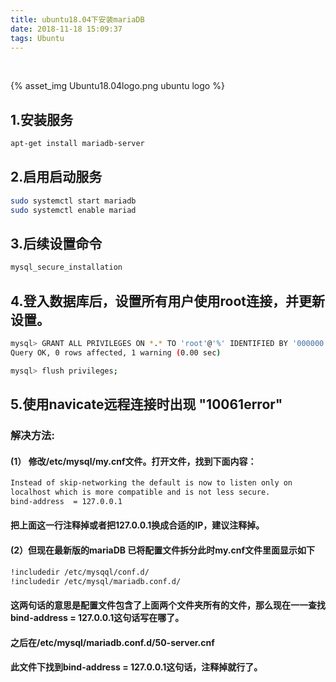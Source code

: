 ```yaml
---
title: ubuntu18.04下安装mariaDB
date: 2018-11-18 15:09:37
tags: Ubuntu
---
```


<br>

{% asset_img Ubuntu18.04logo.png ubuntu logo %}

## 1.安装服务

``` bash
apt-get install mariadb-server
```

## 2.启用启动服务


``` bash
sudo systemctl start mariadb
sudo systemctl enable mariad
```

## 3.后续设置命令


``` bash
mysql_secure_installation
```

## 4.登入数据库后，设置所有用户使用root连接，并更新设置。

``` bash
mysql> GRANT ALL PRIVILEGES ON *.* TO 'root'@'%' IDENTIFIED BY '000000' WITH GRANT OPTION;
Query OK, 0 rows affected, 1 warning (0.00 sec)

mysql> flush privileges;
```

## 5.使用navicate远程连接时出现 "10061error"

### 解决方法:

#### (1）    修改/etc/mysql/my.cnf文件。打开文件，找到下面内容：
 
``` bash
Instead of skip-networking the default is now to listen only on
localhost which is more compatible and is not less secure.
bind-address  = 127.0.0.1
```

####   把上面这一行注释掉或者把127.0.0.1换成合适的IP，建议注释掉。

#### (2）但现在最新版的mariaDB 已将配置文件拆分此时my.cnf文件里面显示如下


``` bash
!includedir /etc/mysqql/conf.d/
!includedir /etc/mysql/mariadb.conf.d/
```

####  这两句话的意思是配置文件包含了上面两个文件夹所有的文件，那么现在一一查找 bind-address  = 127.0.0.1这句话写在哪了。
#### 之后在/etc/mysql/mariadb.conf.d/50-server.cnf
#### 此文件下找到bind-address = 127.0.0.1这句话，注释掉就行了。